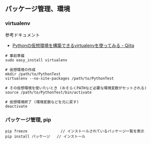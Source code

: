 
## パッケージ管理、環境

### virtualenv

参考ドキュメント

- [Pythonの仮想環境を構築できるvirtualenvを使ってみる - Qiita](http://qiita.com/H-A-L/items/5d5a2ef73be8d140bdf3)

```
# 事前準備
sudo easy_install virtualenv

# 仮想環境の作成
mkdir /path/to/PythonTest
virtualenv --no-site-packages /path/to/PythonTest

# その仮想環境を使いたいとき (おそらくPATHなど必要な環境変数がセットされる)
source /path/to/PythonTest/bin/activate

# 仮想環境終了 (環境変数などを元に戻す)
deactivate
```

### パッケージ管理, pip

```
pip freeze               // インストールされているパッケージ一覧を表示
pip install パッケージ   // インストール
```

